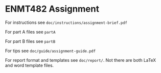 ENMT482 Assignment
==================

For instructions see `doc/instructions/assignment-brief.pdf`

For part A files see `partA`

For part B files see `partB`

For tips see `doc/guide/assignment-guide.pdf`

For report format and templates see `doc/report/`.  Not there are both LaTeX and word template files.


